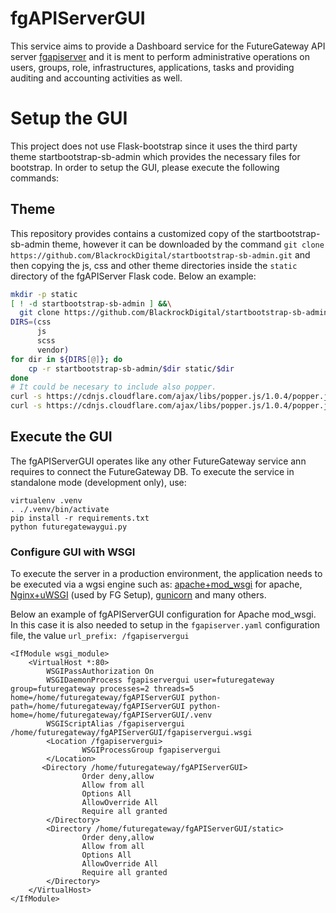 # fgAPIServerGUI
This service aims to provide a Dashboard service for the FutureGateway API server [fgapiserver][fgAPIServer] and it is ment to perform administrative operations on users, groups, role, infrastructures, applications, tasks and providing auditing and accounting activities as well.

# Setup the GUI
This project does not use Flask-bootstrap since it uses the third party theme startbootstrap-sb-admin which provides the necessary files for bootstrap.
In order to setup the GUI, please execute the following commands:

## Theme
This repository provides contains a customized copy of the startbootstrap-sb-admin theme, however it can be downloaded by the command `git clone https://github.com/BlackrockDigital/startbootstrap-sb-admin.git` and then copying the js, css and other theme directories inside the `static` directory of the fgAPIServer Flask code. Below an example:
```bash
mkdir -p static
[ ! -d startbootstrap-sb-admin ] &&\
  git clone https://github.com/BlackrockDigital/startbootstrap-sb-admin.git
DIRS=(css
      js
      scss
      vendor)
for dir in ${DIRS[@]}; do
    cp -r startbootstrap-sb-admin/$dir static/$dir
done
# It could be necesary to include also popper.
curl -s https://cdnjs.cloudflare.com/ajax/libs/popper.js/1.0.4/popper.js > static/js/popper.js
curl -s https://cdnjs.cloudflare.com/ajax/libs/popper.js/1.0.4/popper.js.map > static/js/popper.js.map
```

## Execute the GUI
The fgAPIServerGUI operates like any other FutureGateway service ann requires to connect the FutureGateway DB.
To execute the service in standalone mode (development only), use:

```
virtualenv .venv
. ./.venv/bin/activate
pip install -r requirements.txt
python futuregatewaygui.py
```

### Configure GUI with WSGI
To execute the server in a production environment, the application needs to be executed via a wgsi engine such as: [apache+mod_wsgi][apache+mod_wsgi] for apache, [Nginx+uWSGI][Nginx+uWSGI] (used by FG Setup), [gunicorn][Gunicorn] and many others.

Below an example of fgAPIServerGUI configuration for Apache mod_wsgi. In this case it is also needed to setup in the `fgapiserver.yaml` configuration file, the value `url_prefix: /fgapiservergui`

```
<IfModule wsgi_module>
    <VirtualHost *:80>
        WSGIPassAuthorization On
        WSGIDaemonProcess fgapiservergui user=futuregateway group=futuregateway processes=2 threads=5 home=/home/futuregateway/fgAPIServerGUI python-path=/home/futuregateway/fgAPIServerGUI python-home=/home/futuregateway/fgAPIServerGUI/.venv
        WSGIScriptAlias /fgapiservergui /home/futuregateway/fgAPIServerGUI/fgapiservergui.wsgi
        <Location /fgapiservergui>
                WSGIProcessGroup fgapiservergui
        </Location>
       <Directory /home/futuregateway/fgAPIServerGUI>
                Order deny,allow
                Allow from all
                Options All
                AllowOverride All
                Require all granted
        </Directory>
        <Directory /home/futuregateway/fgAPIServerGUI/static>
                Order deny,allow
                Allow from all
                Options All
                AllowOverride All
                Require all granted
        </Directory>
    </VirtualHost>
</IfModule>
```

[gunicorn]: <https://mattgathu.github.io/multiprocessing-logging-in-python/>
[Nginx+uWSGI]: <https://www.digitalocean.com/community/tutorials/how-to-set-up-uwsgi-and-nginx-to-serve-python-apps-on-ubuntu-14-04>
[apache+mod_wsgi]: <https://modwsgi.readthedocs.io/en/develop/user-guides/quick-configuration-guide.html>
[fgapiserver]: <https://github.com/FutureGatewayFramework/fgAPIServer>